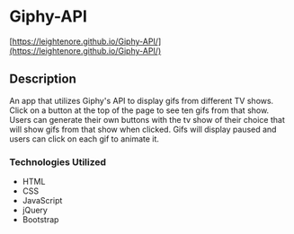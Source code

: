 # Giphy-API

[https://leightenore.github.io/Giphy-API/](https://leightenore.github.io/Giphy-API/)

## Description 

An app that utilizes Giphy's API to display gifs from different TV shows. Click on a button at the top of the page to see ten gifs from that show. Users can generate their own buttons with the tv show of their choice that will show gifs from that show when clicked. Gifs will display paused and users can click on each gif to animate it.

### Technologies Utilized

* HTML
* CSS
* JavaScript
* jQuery
* Bootstrap




